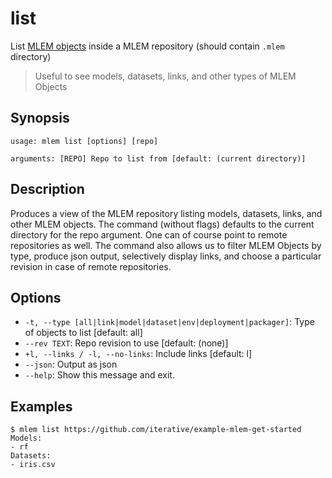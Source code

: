 # list

List [MLEM objects](/doc/user-guide/basic-concepts#mlem-objects) inside a MLEM repository (should contain `.mlem` directory)

> Useful to see models, datasets, links, and other types of MLEM Objects

## Synopsis

```usage
usage: mlem list [options] [repo]

arguments: [REPO] Repo to list from [default: (current directory)]
```

## Description

Produces a view of the MLEM repository listing models, datasets, links, and other MLEM objects. The command (without flags) defaults to the current directory for the repo argument. One can of course point to remote repositories as well. The command also allows us to filter MLEM Objects by type, produce json output, selectively display links, and choose a particular revision in case of remote repositories.

## Options

- `-t, --type [all|link|model|dataset|env|deployment|packager]`:
    Type of objects to list  [default: all]
- `--rev TEXT`: Repo revision to use  [default: (none)]
- `+l, --links / -l, --no-links`: Include links  [default: l]
- `--json`: Output as json
- `--help`: Show this message and exit.

## Examples

```mlem
$ mlem list https://github.com/iterative/example-mlem-get-started
Models:
- rf
Datasets:
- iris.csv
```